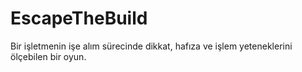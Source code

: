 # EscapeTheBuild
Bir işletmenin işe alım sürecinde dikkat, hafıza ve işlem yeteneklerini ölçebilen bir oyun.
